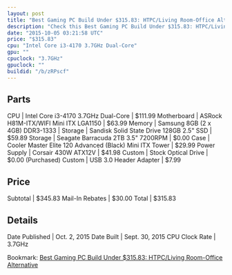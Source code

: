 ```yaml
---
layout: post
title: "Best Gaming PC Build Under $315.83: HTPC/Living Room-Office Alternative"
description: "Check this Best Gaming PC Build Under $315.83: HTPC/Living Room-Office Alternative. CPU: Intel Core i3-4170 3.7GHz Dual-Core, Motherboard: ASRock H81M-ITX/WIFI Mini ITX LG"
date: "2015-10-05 03:21:58 UTC"
price: "$315.83"
cpu: "Intel Core i3-4170 3.7GHz Dual-Core"
gpu: ""
cpuclock: "3.7GHz"
gpuclock: ""
buildid: "/b/zRPscf"
---
```


## Parts

CPU | Intel Core i3-4170 3.7GHz Dual-Core | $111.99
Motherboard | ASRock H81M-ITX/WIFI Mini ITX LGA1150 | $63.99
Memory | Samsung 8GB (2 x 4GB) DDR3-1333 | 
Storage | Sandisk Solid State Drive 128GB 2.5" SSD | $59.89
Storage | Seagate Barracuda 2TB 3.5" 7200RPM | $0.00
Case | Cooler Master Elite 120 Advanced (Black) Mini ITX Tower | $29.99
Power Supply | Corsair 430W ATX12V | $41.98
Custom | Stock Optical Drive | $0.00 (Purchased)
Custom | USB 3.0 Header Adapter | $7.99

## Price

Subtotal | $345.83
Mail-In Rebates | $30.00
Total | $315.83

## Details

Date Published | Oct. 2, 2015
Date Built | Sept. 30, 2015
CPU Clock Rate | 3.7GHz

Bookmark: [Best Gaming PC Build Under $315.83: HTPC/Living Room-Office Alternative](http://pcbuilders.github.io/2015/10/05/best-gaming-pc-build-under-315-dollars-dot-83-htpc-slash-living-room-office-alternative/)

